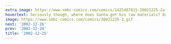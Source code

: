 ```yaml
---
extra_image: https://www.smbc-comics.com/comics/1425487815-20021225-2after.png
hovertext: Seriously though, where does Santa get his raw materials? Does he do work on the side? Something doesn't add up.
image: https://www.smbc-comics.com/comics/20021225-2.gif
next: '2002-12-26'
prev: '2002-12-24'
title: '2002-12-25'
---
```

